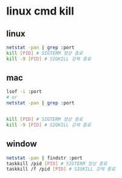 # linux cmd kill

## linux

```sh
netstat -pan | grep :port
kill [PID] # SIGTERM 정상 종료
kill -9 [PID] # SIGKILL 강제 종료
```

## mac

```sh
lsof -i :port
# or
netstat -pan | grep :port


kill [PID] # SIGTERM 정상 종료
kill -9 [PID] # SIGKILL 강제 종료
```

## window

```sh
netstat -pan | findstr :port
taskkill /pid [PID] # SIGTERM 정상 종료
taskkill /f /pid [PID] # SIGKILL 강제 종료
```
